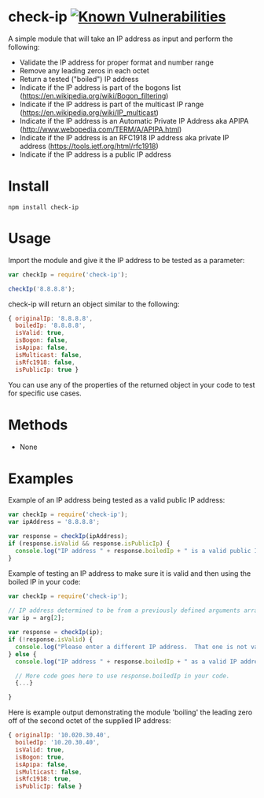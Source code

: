 check-ip 
[![Known Vulnerabilities](https://snyk.io/test/github/johnnymastin/check-ip/badge.svg)](https://snyk.io/test/github/johnnymastin/check-ip)
=========
A simple module that will take an IP address as input and perform the following:
 - Validate the IP address for proper format and number range
 - Remove any leading zeros in each octet 
 - Return a tested ("boiled") IP address
 - Indicate if the IP address is part of the bogons list (https://en.wikipedia.org/wiki/Bogon_filtering)
 - Indicate if the IP address is part of the multicast IP range (https://en.wikipedia.org/wiki/IP_multicast)
 - Indicate if the IP address is an Automatic Private IP Address aka APIPA (http://www.webopedia.com/TERM/A/APIPA.html)
 - Indicate if the IP address is an RFC1918 IP address aka private IP address (https://tools.ietf.org/html/rfc1918)
 - Indicate if the IP address is a public IP address


Install
=======
`npm install check-ip`

Usage
=====
Import the module and give it the IP address to be tested as a parameter:
```javascript
var checkIp = require('check-ip');

checkIp('8.8.8.8');
```
check-ip will return an object similar to the following:
```javascript
{ originalIp: '8.8.8.8',
  boiledIp: '8.8.8.8',
  isValid: true,
  isBogon: false,
  isApipa: false,
  isMulticast: false,
  isRfc1918: false,
  isPublicIp: true }
  ```

You can use any of the properties of the returned object in your code to test for specific use cases.


Methods
=======
- None

Examples
========
Example of an IP address being tested as a valid public IP address:
```javascript
var checkIp = require('check-ip');
var ipAddress = '8.8.8.8';

var response = checkIp(ipAddress);
if (response.isValid && response.isPublicIp) {
  console.log("IP address " + response.boiledIp + " is a valid public IP.");
}
```
Example of testing an IP address to make sure it is valid and then using the boiled IP in your code:
```javascript
var checkIp = require('check-ip');
    
// IP address determined to be from a previously defined arguments array elsewhere.
var ip = arg[2];

var response = checkIp(ip);
if (!response.isValid) {
  console.log("Please enter a different IP address.  That one is not valid.");
} else {
  console.log("IP address " + response.boiledIp + " as a valid IP address.");

  // More code goes here to use response.boiledIp in your code.
  {...}

}
```

 Here is example output demonstrating the module 'boiling' the leading zero off of the second octet of the supplied IP address:
```javascript
{ originalIp: '10.020.30.40',
  boiledIp: '10.20.30.40',
  isValid: true,
  isBogon: true,
  isApipa: false,
  isMulticast: false,
  isRfc1918: true,
  isPublicIp: false }
```
